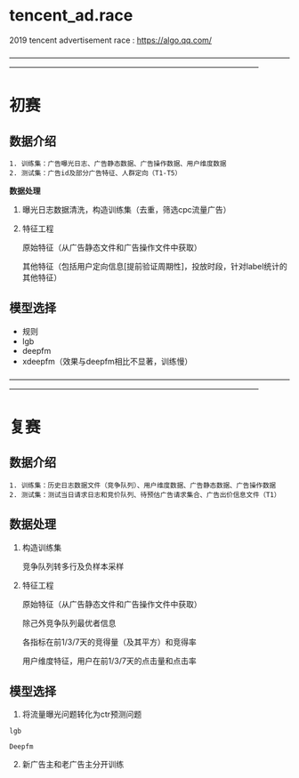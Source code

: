 # tencent_ad.race

2019 tencent advertisement race : https://algo.qq.com/

————————————————————————————————————————————————————————————————————
# 初赛 #

## 数据介绍 ##

	1. 训练集：广告曝光日志、广告静态数据、广告操作数据、用户维度数据
	2. 测试集：广告id及部分广告特征、人群定向（T1-T5）

**数据处理**

1. 曝光日志数据清洗，构造训练集（去重，筛选cpc流量广告）

2. 特征工程
  
	原始特征（从广告静态文件和广告操作文件中获取）

  	其他特征（包括用户定向信息[提前验证周期性]，投放时段，针对label统计的其他特征）

## 模型选择 ##
- 规则
- lgb
- deepfm
- xdeepfm（效果与deepfm相比不显著，训练慢）

————————————————————————————————————————————————————————————————————
# 复赛 #

## 数据介绍 ##
	1. 训练集：历史日志数据文件（竞争队列）、用户维度数据、广告静态数据、广告操作数据
	2. 测试集：测试当日请求日志和竞价队列、待预估广告请求集合、广告出价信息文件（T1）

## 数据处理 ##

1. 构造训练集

	竞争队列转多行及负样本采样
2. 特征工程

	原始特征（从广告静态文件和广告操作文件中获取）
  
	除己外竞争队列最优者信息
  
	各指标在前1/3/7天的竞得量（及其平方）和竞得率

	用户维度特征，用户在前1/3/7天的点击量和点击率

## 模型选择 ##
  1. 将流量曝光问题转化为ctr预测问题
      
	lgb
	
	Deepfm
  2. 新广告主和老广告主分开训练
